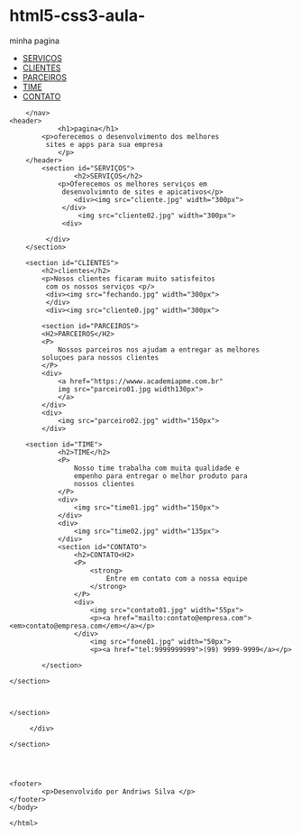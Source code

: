 # html5-css3-aula-
<!DOCTYPE html>
<html lang="pt-br">
<html>
<head>
	<meta charset="utf-8">
	<title>minha pagina</title>
	</head>
	<body>
		<nav>
			<p>minha pagina</p>
			<ul>
					<li><a href="#SERVIÇOS">SERVIÇOS
				</a>
					</li>
					<li><a href="#CLIENTES">CLIENTES
				</a>
					</li>
					<li><a href="#PARCEIROS">PARCEIROS
				</a>
					</li>
					<li><a href="#TIME">TIME
				</a>
					</li>
					<li><a href="#CONTATO">CONTATO
				</a>
					</li>
			</ul>
			
		</nav>
	<header>
				<h1>pagina</h1>
			<p>oferecemos o desenvolvimento dos melhores
			 sites e apps para sua empresa
				</p>
		</header>
			<section id="SERVIÇOS">
					<h2>SERVIÇOS</h2>
				<p>Oferecemos os melhores serviços em
				 desenvolvimnto de sites e apicativos</p>
				 	<div><img src="cliente.jpg" width="300px">
				 </div>
					 <img src="cliente02.jpg" width="300px">
				 <div>
				 	
			 </div>
		</section>

		<section id="CLIENTES">
			<h2>clientes</h2>
			<p>Nosos clientes ficaram muito satisfeitos
			 com os nossos serviços <p/>
			 <div><img src="fechando.jpg" width="300px">
			 </div>
			 <div><img src="cliente0.jpg" width="300px">
		
			<section id="PARCEIROS">
			<H2>PARCEIROS</H2>
			<P>
				Nossos parceiros nos ajudam a entregar as melhores 
			soluçoes para nossos clientes
			</P>
			<div>
				<a href="https://wwww.academiapme.com.br"
				img src="parceiro01.jpg width130px">
				</a>
			</div>
			<div>
				<img src="parceiro02.jpg" width="150px">
			</div>

		<section id="TIME">
				<h2>TIME</h2>
				<P>
					Nosso time trabalha com muita qualidade e
					empenho para entregar o melhor produto para
					nossos clientes
				</P>
				<div>
					<img src="time01.jpg" width="150px">
				</div>
				<div>
					<img src="time02.jpg" width="135px">
				</div>
				<section id="CONTATO">
					<h2>CONTATO<H2>
					<P>
						<strong>
							Entre em contato com a nossa equipe
						</strong>
					</P>
					<div>
						<img src="contato01.jpg" width="55px">
						<p><a href="mailto:contato@empresa.com"><em>contato@empresa.com</em></a></p>
					</div>
						<img src="fone01.jpg" width="50px">
						<p><a href="tel:9999999999">(99) 9999-9999</a></p>
				
			</section>

	</section>

		

	</section>
		 	
		 </div>
		
	</section>
	



	<footer>
			<p>Desenvolvido por Andriws Silva </p>
	</footer>
	</body>

	</html>
